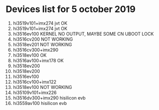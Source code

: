 # Devices list for 5 october 2019
1.  hi3519v101+imx274 jvt OK
2.  hi3519v101+imx274 jvt OK
3.  hi3516ev100 KERNEL NO OUTPUT, MAYBE SOME CN UBOOT LOCK
4.  hi3516cv200 NOT WORKING
5.  hi3518ev201 NOT WORKING
6.  hi3516cv300+imx290
7.  hi3518ev100 OK
8.  hi3516av100+imx178 OK
9.  hi3518ev200
10. hi3518ev200
11. hi3516ev100
12. hi3516cv100+imx122
13. hi3518ev100 NOT WORKING
14. hi35109v101+imx226
15. hi3516dv300+imx290 hisilicon evb
16. hi3559av100 hisilicon evb
